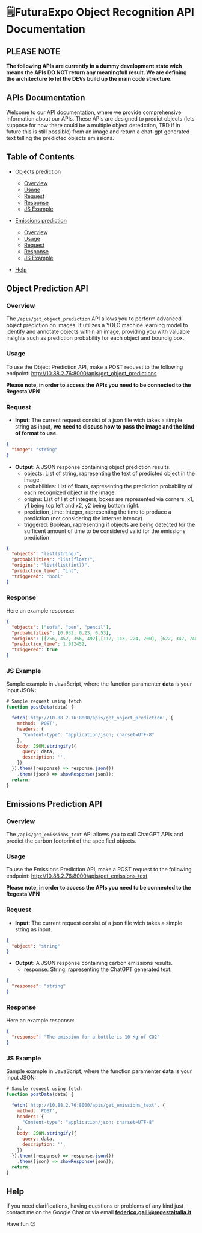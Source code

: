 ﻿# 🗒️FuturaExpo Object Recognition API Documentation

## PLEASE NOTE 
**The following APIs are currently in a dummy development state wich means the APIs DO NOT return any meaningfull result. We are defining the architecture to let the DEVs build up the main code structure.**

## APIs Documentation
Welcome to our API documentation, where we provide comprehensive information about our APIs. These APIs are designed to predict objects (lets suppose for now there could be a multiple object detedction, TBD if in future this is still possible) from an image and return a chat-gpt generated text telling the predicted objects emissions.

## Table of Contents
- [Objects prediction](#object-prediction-api)
  - [Overview](#overview)
  - [Usage](#usage)
  - [Request](#request)
  - [Response](#response)
  - [JS Example](#js-example)

- [Emissions prediction](#emissions-prediction-api)
  - [Overview](#overview)
  - [Usage](#usage)
  - [Request](#request)
  - [Response](#response)
  - [JS Example](#js-example)

- [Help](#help)

## Object Prediction API
### Overview
The `/apis/get_object_prediction` API allows you to perform advanced object prediction on images. It utilizes a YOLO machine learning model to identify and annotate objects within an image, providing you with valuable insights such as prediction probability for each object and boundig box.

### Usage
To use the Object Prediction API, make a POST request to the following endpoint: http://10.88.2.76:8000/apis/get_object_predictions

**Please note, in order to access the APIs you need to be connected to the Regesta VPN**

### Request
- **Input**: The current request consist of a json file wich takes a simple string as input, **we need to discuss how to pass the image and the kind of format to use.**
```json
{
  "image": "string"
}
```
- **Output**: A JSON response containing object prediction results.
  - objects: List of string, rapresenting the text of predicted object in the image.
  - probabilities: List of floats, rapresenting the prediction probability of each recognized object in the image.
  - origins: List of list of integers, boxes are represented via corners, x1, y1 being top left and x2, y2 being bottom right.
  - prediction_time: Integer, rapresenting the time to produce a prediction (not considering the internet latency)
  - triggered: Boolean, rapresenting if objects are being detected for the sufficent amount of time to be considered valid for the emissions prediction
    
```json
{
  "objects": "list(string)",
  "probabilities": "list(float)",
  "origins": "list(list(int))",
  "prediction_time": "int",
  "triggered": "bool"
}
```

### Response
Here an example response:

```json
{
  "objects": ["sofa", "pen", "pencil"],
  "probabilities": [0.932, 0.23, 0.53],
  "origins": [[256, 452, 356, 492],[112, 143, 224, 200], [622, 342, 740, 400]],
  "prediction_time": 1.912452,
  "triggered": true
}
```

### JS Example
Sample example in JavaScript, where the function paramenter **data** is your input JSON: 

```javascript
# Sample request using fetch
function postData(data) {

  fetch('http://10.88.2.76:8000/apis/get_object_prediction', {
    method: 'POST',
    headers: {
      "Content-type": "application/json; charset=UTF-8"
    },
    body: JSON.stringify({
      query: data,
      description: '',
    })
  }).then((response) => response.json())
    .then((json) => showResponse(json));
  return;
}
```

## Emissions Prediction API
### Overview
The `/apis/get_emissions_text` API allows you to call ChatGPT APIs and predict the carbon footprint of the specified objects.

### Usage
To use the Emissions Prediction API, make a POST request to the following endpoint: http://10.88.2.76:8000/apis/get_emissions_text

**Please note, in order to access the APIs you need to be connected to the Regesta VPN**

### Request
- **Input**: The current request consist of a json file wich takes a simple string as input.
```json
{
  "object": "string"
}
```
- **Output**: A JSON response containing carbon emissions results.
  - response: String, rapresenting the ChatGPT generated text.

```json
{
  "response": "string"
}
```

### Response
Here an example response:

```json
{
  "response": "The emission for a bottle is 10 Kg of CO2"
}
```

### JS Example
Sample example in JavaScript, where the function paramenter **data** is your input JSON: 

```javascript
# Sample request using fetch
function postData(data) {

  fetch('http://10.88.2.76:8000/apis/get_emissions_text', {
    method: 'POST',
    headers: {
      "Content-type": "application/json; charset=UTF-8"
    },
    body: JSON.stringify({
      query: data,
      description: '',
    })
  }).then((response) => response.json())
    .then((json) => showResponse(json));
  return;
}
```

## Help
If you need clarifications, having questions or problems of any kind just contact me on the Google Chat or via email **federico.galli@regestaitalia.it**

Have fun 😉
